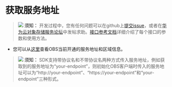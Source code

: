 # 获取服务地址<a name="obs_21_0106"></a>

>![](public_sys-resources/icon-notice.gif) **须知：** 
>开发过程中，您有任何问题可以在github上[提交issue](https://github.com/huaweicloud/huaweicloud-sdk-java-obs/issues)，或者在[华为云对象存储服务论坛](https://bbs.huaweicloud.com/forum/forum-620-1.html)中发帖求助。[接口参考文档](https://obssdk.obs.cn-north-1.myhuaweicloud.com/apidoc/cn/java/index.html)详细介绍了每个接口的参数和使用方法。

-   您可以从[这里](https://developer.huaweicloud.com/endpoint?OBS)查看OBS当前开通的服务地址和区域信息。

>![](public_sys-resources/icon-notice.gif) **须知：** 
>SDK支持带协议名和不带协议名两种方式传入服务地址，例如获取到的服务地址为“your-endpoint”，则初始化OBS客户端时传入的服务地址可以为“http://your-endpoint”、“https://your-endpoint”和“your-endpoint”三种形式。

